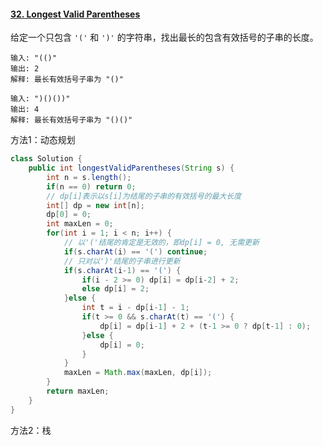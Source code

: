 #### [32. Longest Valid Parentheses](https://leetcode-cn.com/problems/longest-valid-parentheses/)

给定一个只包含 `'('` 和 `')'` 的字符串，找出最长的包含有效括号的子串的长度。

```
输入: "(()"
输出: 2
解释: 最长有效括号子串为 "()"

输入: ")()())"
输出: 4
解释: 最长有效括号子串为 "()()"
```

方法1：动态规划

```java
class Solution {
    public int longestValidParentheses(String s) {
        int n = s.length();
        if(n == 0) return 0;
        // dp[i]表示以s[i]为结尾的子串的有效括号的最大长度
        int[] dp = new int[n];
        dp[0] = 0;
        int maxLen = 0;
        for(int i = 1; i < n; i++) {
            // 以'('结尾的肯定是无效的，即dp[i] = 0, 无需更新
            if(s.charAt(i) == '(') continue;
            // 只对以')'结尾的子串进行更新
            if(s.charAt(i-1) == '(') {
                if(i - 2 >= 0) dp[i] = dp[i-2] + 2;
                else dp[i] = 2;
            }else {
                int t = i - dp[i-1] - 1;
                if(t >= 0 && s.charAt(t) == '(') {
                    dp[i] = dp[i-1] + 2 + (t-1 >= 0 ? dp[t-1] : 0);
                }else {
                    dp[i] = 0;
                }
            }
            maxLen = Math.max(maxLen, dp[i]);
        }
        return maxLen;
    }
}
```



方法2：栈

